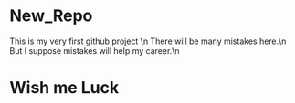 # New_Repo
This is my very first github project \n
There will be many mistakes here.\n
But I suppose mistakes will help my career.\n
# Wish me Luck
